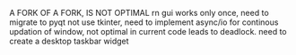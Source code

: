 A FORK OF A FORK,
IS NOT OPTIMAL rn
gui works only once, need to migrate to pyqt not use tkinter,
need to implement async/io for continous updation of window, not optimal in current code leads to deadlock.
need to create a desktop taskbar widget

